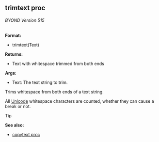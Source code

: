 ## trimtext proc 
###### BYOND Version 515

**Format:**
+   trimtext(Text)

**Returns:**
+   Text with whitespace trimmed from both ends

**Args:**
+   Text: The text string to trim.

Trims whitespace from both ends of a text string. 

All [Unicode](/ref/notes/Unicode.md) whitespace characters are counted,
whether they can cause a break or not.

> [!TIP] 
> **See also:**
> +   [copytext proc](/ref/proc/copytext.md) 